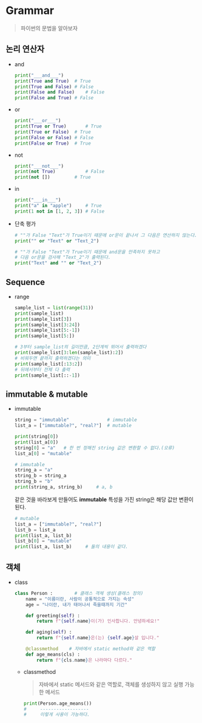 # Grammar

> 파이썬의 문법을 알아보자

## 논리 연산자

* and

  ```python
  print("___and___")
  print(True and True)	# True
  print(True and False)	# False
  print(False and False)	# False
  print(False and True)	# False
  ```

* or

  ```python
  print("___or___")
  print(True or True)		# True
  print(True or False)	# True
  print(False or False)	# False
  print(False or True)	# True
  ```

* not

  ```python
  print("___not___")
  print(not True)			# False
  print(not [])			# True
  ```

* in

  ```python
  print("___in___")
  print("a" in "apple")		# True
  print(1 not in [1, 2, 3])	# False
  ```

* 단축 평가

  ```python
  # ""가 False "Text"가 True이기 때문에 or문이 끝나서 그 다음은 연산하지 않는다.
  print("" or "Text" or "Text_2")
  
  # ""가 False "Text"가 True이기 때문에 and문을 만족하지 못하고 
  # 다음 or문을 검사해 "Text_2"가 출력된다.
  print("Text" and "" or "Text_2")
  ```

## Sequence

* range

  ```python
  sample_list = list(range(31))
  print(sample_list)
  print(sample_list[3])
  print(sample_list[3:24])
  print(sample_list[5:-1])
  print(sample_list[5:])
  ```

  ```python
  # 3부터 sample_list의 길이만큼, 2단계씩 뛰어서 출력하겠다
  print(sample_list[3:len(sample_list):2])
  # 비워두면 끝까지 출력하겠다는 의미
  print(sample_list[:13:2])
  # 뒤에서부터 전체 다 출력
  print(sample_list[::-1])
  ```

## immutable & mutable

* immutable

  ```python
  string = "immutable"				# immutable
  list_a = ["immutable?", "real?"]	# mutable
  
  print(string[0])
  print(list_a[0])
  string[0] = "a" 	# 한 번 정해진 string 값은 변환할 수 없다.(오류)
  list_a[0] = "mutable"
  ```

  ```python
  # immutable
  string_a = "a"
  string_b = string_a
  string_b = "b"
  print(string_a, string_b) 	# a, b
  ```

  같은 것을 바라보게 만들어도 **immutable** 특성을 가진 string은 해당 값만 변환이 된다.

  ```python
  # mutable
  list_a = ["immutable?", "real?"]
  list_b = list_a
  print(list_a, list_b)
  list_b[0] = "mutable"
  print(list_a, list_b)		# 둘의 내용이 같다.
  ```

## 객체

* class

  ```python
  class Person : 		# 클래스 객체 생성(클래스 정의)
      name = "이름이란, 사람이 공통적으로 가지는 속성"
      age = "나이란, 내가 태어나서 죽을때까지 기간"
  
      def greeting(self) :
          return f"{self.name}이(가) 인사합니다. 안녕하세요!"
  
      def aging(self) :
          return f"{self.name}은(는) {self.age}살 입니다."
  
      @classmethod    # 자바에서 static method와 같은 역할
      def age_means(cls) :
          return f"{cls.name}은 나라마다 다르다."
  ```

  * classmethod

    > 자바에서 static 메서드와 같은 역할로, 객체를 생성하지 않고 실행 가능한 메서드

    ```python
    print(Person.age_means())
    #     ------------------
    #     이렇게 사용이 가능하다.
    ```

    